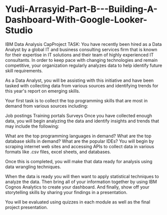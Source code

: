 # Yudi-Arrasyid-Part-B---Building-A-Dashboard-With-Google-Looker-Studio
IBM Data Analysis CapProject TASK: You have recently been hired as a Data Analyst by a global IT and business consulting services firm that is known for their expertise in IT solutions and their team of highly experienced IT consultants.
In order to keep pace with changing technologies and remain competitive, your organization regularly analyzes data to help identify future skill requirements.

As a Data Analyst, you will be assisting with this initiative and have been tasked with collecting data from various sources and identifying trends for this year's report on emerging skills.

Your first task is to collect the top programming skills that are most in demand from various sources including:

Job postings Training portals Surveys Once you have collected enough data, you will begin analyzing the data and identify insights and trends that may include the following:

What are the top programming languages in demand? What are the top database skills in demand? What are the popular IDEs? You will begin by scraping internet web sites and accessing APIs to collect data in various formats like .csv files, excel sheets, and databases.

Once this is completed, you will make that data ready for analysis using data wrangling techniques.

When the data is ready you will then want to apply statistical techniques to analyze the data.
Then bring all of your information together by using IBM Cognos Analytics to create your dashboard. And finally, show off your storytelling skills by sharing your findings in a presentation.

You will be evaluated using quizzes in each module as well as the final project presentation.
